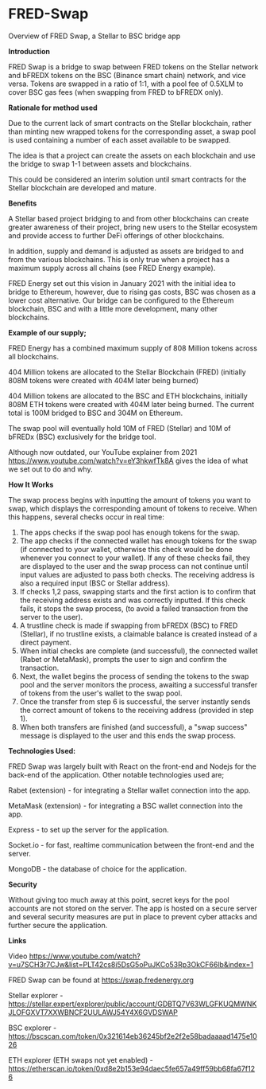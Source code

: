 # FRED-Swap
Overview of FRED Swap, a Stellar to BSC bridge app


**Introduction**

FRED Swap is a bridge to swap between FRED tokens on the Stellar network and bFREDX tokens on the BSC (Binance smart chain) network, and vice versa. 
Tokens are swapped in a ratio of 1:1, with a pool fee of 0.5XLM to cover BSC gas fees (when swapping from FRED to bFREDX only).

**Rationale for method used**

Due to the current lack of smart contracts on the Stellar blockchain, rather than minting new wrapped tokens for the corresponding asset, a swap pool is used containing a number of each asset available to be swapped. 

The idea is that a project can create the assets on each blockchain and use the bridge to swap 1-1 between assets and blockchains. 

This could be considered an interim solution until smart contracts for the Stellar blockchain are developed and mature.

**Benefits**

A Stellar based project bridging to and from other blockchains can create greater awareness of their project, bring new users to the Stellar ecosystem and provide access to further DeFi offerings of other blockchains.

In addition, supply and demand is adjusted as assets are bridged to and from the various blockchains. This is only true when a project has a maximum supply across all chains (see FRED Energy example).

FRED Energy set out this vision in January 2021 with the initial idea to bridge to Ethereum, however, due to rising gas costs, BSC was chosen as a lower cost alternative. Our bridge can be configured to the Ethereum blockchain, BSC and with a little more development, many other blockchains.

**Example of our supply;**

FRED Energy has a combined maximum supply of 808 Million tokens across all blockchains. 

404 Million tokens are allocated to the Stellar Blockchain (FRED) (initially 808M tokens were created with 404M later being burned)

404 Million tokens are allocated to the BSC and ETH blockchains, initially 808M ETH tokens were created with 404M later being burned. The current total is 100M bridged to BSC and 304M on Ethereum.

The swap pool will eventually hold 10M of FRED (Stellar) and 10M of bFREDx (BSC) exclusively for the bridge tool.

Although now outdated, our YouTube explainer from 2021 https://www.youtube.com/watch?v=eY3hkwfTk8A gives the idea of what we set out to do and why.

**How It Works**

The swap process begins with inputting the amount of tokens you want to swap, which displays the corresponding amount of tokens to receive. When this happens, several checks occur in real time: 
1. The apps checks if the swap pool has enough tokens for the swap. 
2. The app checks if the connected wallet has enough tokens for the swap (if connected to your wallet, otherwise this check would be done whenever you connect to your wallet). If any of these checks fail, they are displayed to the user and the swap process can not continue until input values are adjusted to pass both checks. The receiving address is also a required input (BSC or Stellar address). 
3. If checks 1,2 pass, swapping starts and the first action is to confirm that the receiving address exists and was correctly inputted. If this check fails, it stops the swap process, (to avoid a failed transaction from the server to the user).
4. A trustline check is made if swapping from bFREDX (BSC) to FRED (Stellar), if no trustline exists, a claimable balance is created instead of a direct payment.
5. When initial checks are complete (and successful), the connected wallet (Rabet or MetaMask), prompts the user to sign and confirm the transaction.
6. Next, the wallet begins the process of sending the tokens to the swap pool and the server monitors the process, awaiting a successful transfer of tokens from the user's wallet to the swap pool.
7. Once the transfer from step 6 is successful, the server instantly sends the correct amount of tokens to the receiving address (provided in step 1).
8. When both transfers are finished (and successful), a "swap success" message is displayed to the user and this ends the swap process.

**Technologies Used:**

FRED Swap was largely built with React on the front-end and Nodejs for the back-end of the application. Other notable technologies used are;

Rabet (extension) - for integrating a Stellar wallet connection into the app.

MetaMask (extension) - for integrating a BSC wallet connection into the app.

Express - to set up the server for the application.

Socket.io - for fast, realtime communication between the front-end and the server.

MongoDB - the database of choice for the application.

**Security**

Without giving too much away at this point, secret keys for the pool accounts are not stored on the server. The app is hosted on a secure server and several security measures are put in place to prevent cyber attacks and further secure the application.

**Links**

Video https://www.youtube.com/watch?v=u7SCH3r7CJw&list=PLT42cs8i5DsG5oPuJKCo53Rp3OkCF66lb&index=1

FRED Swap can be found at https://swap.fredenergy.org

Stellar explorer - https://stellar.expert/explorer/public/account/GDBTQ7V63WLGFKUQMWNKJLOFGXVT7XXWBNCF2UULAWJ54Y4X6GVDSWAP

BSC explorer - https://bscscan.com/token/0x321614eb36245bf2e2f2e58badaaaad1475e1026

ETH explorer (ETH swaps not yet enabled) - https://etherscan.io/token/0xd8e2b153e94daec5fe657a49ff59bb68fa67f126
